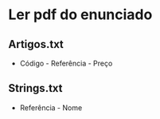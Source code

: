 # Ler pdf do enunciado

## Artigos.txt

* Código - Referência - Preço  

## Strings.txt

* Referência - Nome
